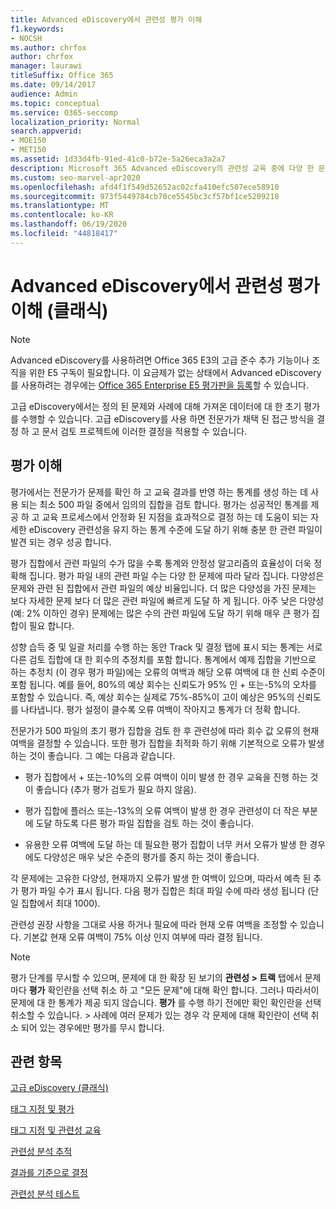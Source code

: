 ```yaml
---
title: Advanced eDiscovery에서 관련성 평가 이해
f1.keywords:
- NOCSH
ms.author: chrfox
author: chrfox
manager: laurawi
titleSuffix: Office 365
ms.date: 09/14/2017
audience: Admin
ms.topic: conceptual
ms.service: O365-seccomp
localization_priority: Normal
search.appverid:
- MOE150
- MET150
ms.assetid: 1d33d4fb-91ed-41c0-b72e-5a26eca3a2a7
description: Microsoft 365 Advanced eDiscovery의 관련성 교육 중에 다양 한 문제를 파악 하기 위한 평가 단계 및 해당 역할에 대 한 개요를 확인할 수 있습니다.
ms.custom: seo-marvel-apr2020
ms.openlocfilehash: afd4f1f549d52652ac02cfa410efc507ece58910
ms.sourcegitcommit: 973f5449784cb70ce5545bc3cf57bf1ce5209218
ms.translationtype: MT
ms.contentlocale: ko-KR
ms.lasthandoff: 06/19/2020
ms.locfileid: "44818417"
---
```

# <a name="understand-assessment-in-relevance-in-advanced-ediscovery-classic"></a>Advanced eDiscovery에서 관련성 평가 이해 (클래식)

> [!NOTE]
> Advanced eDiscovery를 사용하려면 Office 365 E3의 고급 준수 추가 기능이나 조직을 위한 E5 구독이 필요합니다. 이 요금제가 없는 상태에서 Advanced eDiscovery를 사용하려는 경우에는 [Office 365 Enterprise E5 평가판을 등록](https://go.microsoft.com/fwlink/p/?LinkID=698279)할 수 있습니다. 
  
고급 eDiscovery에서는 정의 된 문제와 사례에 대해 가져온 데이터에 대 한 초기 평가를 수행할 수 있습니다. 고급 eDiscovery를 사용 하면 전문가가 채택 된 접근 방식을 결정 하 고 문서 검토 프로젝트에 이러한 결정을 적용할 수 있습니다.
  
## <a name="understanding-assessment"></a>평가 이해

평가에서는 전문가가 문제를 확인 하 고 교육 결과를 반영 하는 통계를 생성 하는 데 사용 되는 최소 500 파일 중에서 임의의 집합을 검토 합니다. 평가는 성공적인 통계를 제공 하 고 교육 프로세스에서 안정화 된 지점을 효과적으로 결정 하는 데 도움이 되는 자세한 eDiscovery 관련성을 유지 하는 통계 수준에 도달 하기 위해 충분 한 관련 파일이 발견 되는 경우 성공 합니다. 
  
평가 집합에서 관련 파일의 수가 많을 수록 통계와 안정성 알고리즘의 효율성이 더욱 정확해 집니다. 평가 파일 내의 관련 파일 수는 다양 한 문제에 따라 달라 집니다. 다양성은 문제와 관련 된 집합에서 관련 파일의 예상 비율입니다. 더 많은 다양성을 가진 문제는 보다 자세한 문제 보다 더 많은 관련 파일에 빠르게 도달 하 게 됩니다. 아주 낮은 다양성 (예: 2% 이하인 경우) 문제에는 많은 수의 관련 파일에 도달 하기 위해 매우 큰 평가 집합이 필요 합니다.
  
성향 습득 중 및 일괄 처리를 수행 하는 동안 Track 및 결정 탭에 표시 되는 통계는 서로 다른 검토 집합에 대 한 회수의 추정치를 포함 합니다. 통계에서 예제 집합을 기반으로 하는 추정치 (이 경우 평가 파일)에는 오류의 여백과 해당 오류 여백에 대 한 신뢰 수준이 포함 됩니다. 예를 들어, 80%의 예상 회수는 신뢰도가 95% 인 + 또는-5%의 오차를 포함할 수 있습니다. 즉, 예상 회수는 실제로 75%-85%이 고이 예상은 95%의 신뢰도를 나타냅니다. 평가 설정이 클수록 오류 여백이 작아지고 통계가 더 정확 합니다. 
  
전문가가 500 파일의 초기 평가 집합을 검토 한 후 관련성에 따라 회수 값 오류의 현재 여백을 결정할 수 있습니다. 또한 평가 집합을 최적화 하기 위해 기본적으로 오류가 발생 하는 것이 좋습니다. 그 예는 다음과 같습니다.
  
- 평가 집합에서 + 또는-10%의 오류 여백이 이미 발생 한 경우 교육을 진행 하는 것이 좋습니다 (추가 평가 검토가 필요 하지 않음). 
    
- 평가 집합에 플러스 또는-13%의 오류 여백이 발생 한 경우 관련성이 더 작은 부분에 도달 하도록 다른 평가 파일 집합을 검토 하는 것이 좋습니다. 
    
- 유용한 오류 여백에 도달 하는 데 필요한 평가 집합이 너무 커서 오류가 발생 한 경우에도 다양성은 매우 낮은 수준의 평가를 중지 하는 것이 좋습니다.
    
각 문제에는 고유한 다양성, 현재까지 오류가 발생 한 여백이 있으며, 따라서 예측 된 추가 평가 파일 수가 표시 됩니다. 다음 평가 집합은 최대 파일 수에 따라 생성 됩니다 (단일 집합에서 최대 1000).
  
관련성 권장 사항을 그대로 사용 하거나 필요에 따라 현재 오류 여백을 조정할 수 있습니다. 기본값 현재 오류 여백이 75% 이상 인지 여부에 따라 결정 됩니다.
  
> [!NOTE]
> 평가 단계를 무시할 수 있으며, 문제에 대 한 확장 된 보기의 **관련성 \> 트랙** 탭에서 문제 마다 **평가** 확인란을 선택 취소 하 고 "모든 문제"에 대해 확인 합니다. 그러나 따라서이 문제에 대 한 통계가 제공 되지 않습니다. **평가** 를 수행 하기 전에만 확인 확인란을 선택 취소할 수 있습니다. > 사례에 여러 문제가 있는 경우 각 문제에 대해 확인란이 선택 취소 되어 있는 경우에만 평가를 무시 합니다. 
  
## <a name="related-topics"></a>관련 항목

[고급 eDiscovery (클래식)](office-365-advanced-ediscovery.md)
  
[태그 지정 및 평가](tagging-and-assessment-in-advanced-ediscovery.md)
  
[태그 지정 및 관련성 교육](tagging-and-relevance-training-in-advanced-ediscovery.md)
  
[관련성 분석 추적](track-relevance-analysis-in-advanced-ediscovery.md)
  
[결과를 기준으로 결정](decision-based-on-the-results-in-advanced-ediscovery.md)
  
[관련성 분석 테스트](test-relevance-analysis-in-advanced-ediscovery.md)

